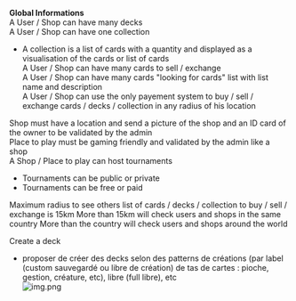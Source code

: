 **Global Informations**  
A User / Shop can have many decks   
A User / Shop can have one collection
- A collection is a list of cards with a quantity and displayed as a visualisation of the cards or list of cards  
  A User / Shop can have many cards to sell / exchange  
  A User / Shop can have many cards "looking for cards" list with list name and description  
  A User / Shop can use the only payement system to buy / sell / exchange cards / decks / collection in any radius of his location

Shop must have a location and send a picture of the shop and an ID card of the owner to be validated by the admin  
Place to play must be gaming friendly and validated by the admin like a shop  
A Shop / Place to play can host tournaments
- Tournaments can be public or private
- Tournaments can be free or paid

Maximum radius to see others list of cards / decks / collection to buy / sell / exchange is 15km
More than 15km will check users and shops in the same country
More than the country will check users and shops around the world

Create a deck
- proposer de créer des decks selon des patterns de créations (par label (custom sauvegardé ou libre de création) de tas de cartes : pioche, gestion, créature, etc), libre (full libre), etc  
  ![img.png](img/deck_creation_modal.png)  